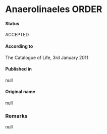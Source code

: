 Anaerolinaeles ORDER
=======

#### Status
ACCEPTED

#### According to
The Catalogue of Life, 3rd January 2011

#### Published in
null

#### Original name
null

### Remarks
null